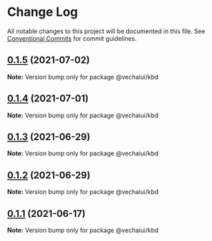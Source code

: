 # Change Log

All notable changes to this project will be documented in this file.
See [Conventional Commits](https://conventionalcommits.org) for commit guidelines.

## [0.1.5](https://github.com/vechai/vechaiui/compare/@vechaiui/kbd@0.1.4...@vechaiui/kbd@0.1.5) (2021-07-02)

**Note:** Version bump only for package @vechaiui/kbd





## [0.1.4](https://github.com/vechai/vechaiui/compare/@vechaiui/kbd@0.1.3...@vechaiui/kbd@0.1.4) (2021-07-01)

**Note:** Version bump only for package @vechaiui/kbd





## [0.1.3](https://github.com/vechai/vechaiui/compare/@vechaiui/kbd@0.1.2...@vechaiui/kbd@0.1.3) (2021-06-29)

**Note:** Version bump only for package @vechaiui/kbd





## [0.1.2](https://github.com/vechai/vechaiui/compare/@vechaiui/kbd@0.1.1...@vechaiui/kbd@0.1.2) (2021-06-29)

**Note:** Version bump only for package @vechaiui/kbd





## [0.1.1](https://github.com/vechai/vechaiui/compare/@vechaiui/kbd@0.1.0...@vechaiui/kbd@0.1.1) (2021-06-17)

**Note:** Version bump only for package @vechaiui/kbd

